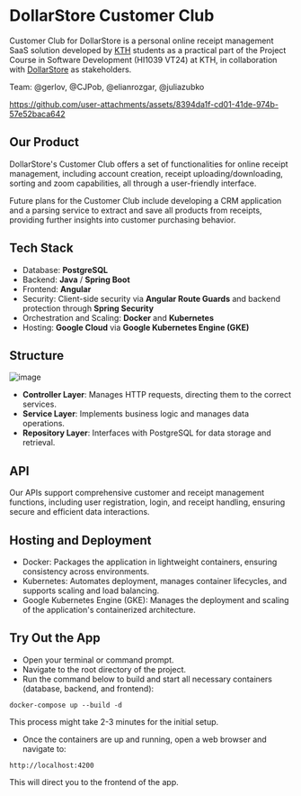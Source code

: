# DollarStore Customer Club



Customer Club for DollarStore is a personal online receipt management SaaS solution developed by [KTH](https://www.kth.se/en) students as a practical part of the Project Course in Software Development (HI1039 VT24) at KTH, in collaboration with [DollarStore](https://www.dollarstore.se/) as stakeholders.

Team: @gerlov, @CJPob, @elianrozgar, @juliazubko 



https://github.com/user-attachments/assets/8394da1f-cd01-41de-974b-57e52baca642



## Our Product 

DollarStore's Customer Club offers a set of functionalities for online receipt management, including account creation, receipt uploading/downloading, sorting and zoom capabilities, all through a user-friendly interface.

Future plans for the Customer Club include developing a CRM application and a parsing service to extract and save all products from receipts, providing further insights into customer purchasing behavior.


## Tech Stack 

- Database: **PostgreSQL**
- Backend: **Java** / **Spring Boot**
- Frontend: **Angular**
- Security: Client-side security via **Angular Route Guards** and backend protection through **Spring Security**
- Orchestration and Scaling: **Docker** and **Kubernetes**
- Hosting: **Google Cloud** via **Google Kubernetes Engine (GKE)**

## Structure 


![image](https://github.com/user-attachments/assets/f417d699-f71a-47d0-9bf8-4b096569f754)  


- **Controller Layer**: Manages HTTP requests, directing them to the correct services.
- **Service Layer**: Implements business logic and manages data operations.
- **Repository Layer**: Interfaces with PostgreSQL for data storage and retrieval.

## API

Our APIs support comprehensive customer and receipt management functions, including user registration, login, and receipt handling, ensuring secure and efficient data interactions.

## Hosting and Deployment

- Docker: Packages the application in lightweight containers, ensuring consistency across environments.
- Kubernetes: Automates deployment, manages container lifecycles, and supports scaling and load balancing.
- Google Kubernetes Engine (GKE): Manages the deployment and scaling of the application's containerized architecture.

## Try Out the App 

- Open your terminal or command prompt.
- Navigate to the root directory of the project.
- Run the command below to build and start all necessary containers 
(database, backend, and frontend):

`docker-compose up --build -d`

This process might take 2-3 minutes for the initial setup.

- Once the containers are up and running, open a web browser and navigate to:

`http://localhost:4200`

This will direct you to the frontend of the app.






